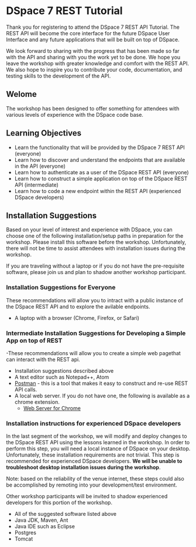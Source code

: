 # DSpace 7 REST Tutorial

Thank you for registering to attend the DSpace 7 REST API Tutorial.  The REST API will become the core interface for the future DSpace User Interface and any future applications that will be built on top of DSpace.

We look forward to sharing with the progress that has been made so far with the API and sharing with you the work yet to be done.  We hope you leave the workshop with greater knowledge and comfort with the REST API.  We also hope to inspire you to contribute your code, documentation, and testing skills to the development of the API.

## Welome

The workshop has been designed to offer something for attendees with various levels of experience with the DSpace code base.  

## Learning Objectives
- Learn the functionality that will be provided by the DSpace 7 REST API (everyone)
- Learn how to discover and understand the endpoints that are available in the API (everyone)
- Learn how to authenticate as a user of the DSpace REST API (everyone)
- Learn how to construct a simple application on top of the DSpace REST API (intermediate)
- Learn how to code a new endpoint within the REST API (experienced DSpace developers)

## Installation Suggestions

Based on your level of interest and experience with DSpace, you can choose one of the following installation/setup paths in preparation for the workshop.  Please install this software before the workshop.  Unfortunately, there will not be time to assist attendees with installation issues during the workshop.

If you are traveling without a laptop or if you do not have the pre-requisite software, please join us and plan to shadow another workshop participant.

### Installation Suggestions for Everyone
These recommendations will allow you to intract with a public instance of the DSpace REST API and to explore the avilable endpoints.

- A laptop with a browser (Chrome, Firefox, or Safari)

### Intermediate Installation Suggestions for Developing a Simple App on top of REST
-These recommendations will allow you to create a simple web pagethat can interact with the REST api.
- Installation suggestions described above
- A text editor such as Notepad++, Atom
- [Postman](https://www.getpostman.com/apps) - this is a tool that makes it easy to construct and re-use REST API calls.
- A local web server.  If you do not have one, the following is available as a chrome extension.
  - [Web Server for Chrome](https://chrome.google.com/webstore/detail/web-server-for-chrome/ofhbbkphhbklhfoeikjpcbhemlocgigb/related?hl=en)
  
### Installation instructions for experienced DSpace developers
In the last segment of the workshop, we will modify and deploy changes to the DSpace REST API using the lessons learned in the workshop.  In order to perform this step, you will need a local instance of DSpace on your desktop.  Unfortunately, these installation requirements are not trivial. This step is recommended for experienced DSpace developers.  __We will be unable to troubleshoot desktop installation issues during the workshop__.

Note: based on the reliability of the venue internet, these steps could also be accomplished by remoting into your development/test environment.

Other workshop participants will be invited to shadow experienced developers for this portion of the workshop.

- All of the suggested software listed above
- Java JDK, Maven, Ant
- Java IDE such as Eclipse
- Postgres
- Tomcat


